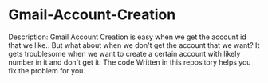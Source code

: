 # Gmail-Account-Creation

Description:
Gmail Account Creation is easy when we get the account id that we like..
But what about when we don't get the account that we want?
It gets troublesome when we want to create a certain account with likely number in it and don't get it.
The code Written in this repository helps you fix the problem for you. 